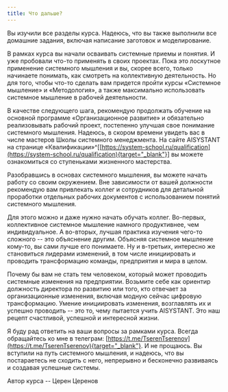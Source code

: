 ```yaml
---
title: Что дальше?
---
```


Вы изучили все разделы курса. Надеюсь, что вы также выполнили все
домашние задания, включая написание заготовок и моделирование.

В рамках курса вы начали осваивать системные приемы и понятия. И уже
пробовали что-то применять в своих проектах. Пока это лоскутное
применение системного мышления и вы, скорее всего, только начинаете
понимать, как смотреть на коллективную деятельность. Но для того, чтобы
что-то сделать вам придется пройти курсы «Системное мышление» и
«Методология», а также максимально использовать системное мышление в
рабочей деятельности.

В качестве следующего шага, рекомендую продолжать обучение на основной
программе «Организационное развитие» и обязательно реализовывать рабочий
проект, постепенно улучшая свое понимание системного мышления. Надеюсь,
в скором времени увидеть вас в числе мастеров Школы системного
менеджмента. На сайте AISYSTANT на странице
«Квалификации»^[[https://system-school.ru/qualification](https://system-school.ru/qualification){target="_blank"}]
вы можете ознакомиться со ступеньками жизненного мастерства.

Разобравшись в основах системного мышления, вы можете начать работу со
своим окружением. Вне зависимости от вашей должности рекомендую вам
привлекать коллег и сотрудников для детальной проработки отдельных
рабочих документов с использованием понятий системного мышления.

Для этого можно и даже нужно начать обучать коллег. Во-первых,
коллективное системное мышление намного продуктивнее, чем
индивидуальное. А во-вторых, лучшая практика изучения чего-то сложного
-- это объяснение другим. Объясняя системное мышление кому-то, вы сами
лучше его понимаете. Ну и в-третьих, интересно же становиться лидерами
изменений, в том числе инициировать и проводить трансформацию команды,
предприятия и мира в целом.

Почему бы вам не стать тем человеком, который может проводить системные
изменения на предприятии. Возьмите себе как ориентир должность директора
по развитию или того, кто отвечает за организационные изменения, включая
модную сейчас цифровую трансформацию. Умение инициировать изменения,
возглавлять их и успешно проводить -- это то, чему пытается учить
AISYSTANT. Это наш рецепт счастливой, успешной и интересной жизни.

Я буду рад ответить на ваши вопросы за рамками курса. Всегда обращайтесь
ко мне в телеграм:
[https://t.me/TserenTserenov](https://t.me/TserenTserenov){target="_blank"}.
И не прощаюсь. Вы вступили на путь системного мышления, и надеюсь, что
вы постараетесь не сходить с него, непрерывно и бесконечно развиваясь и
создавая успешные системы.

Автор курса -- Церен Церенов
